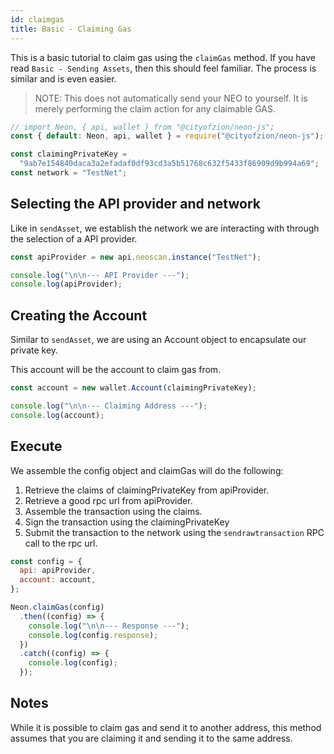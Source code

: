 ```yaml
---
id: claimgas
title: Basic - Claiming Gas
---
```


This is a basic tutorial to claim gas using the `claimGas` method. If you have
read `Basic - Sending Assets`, then this should feel familiar. The process is
similar and is even easier.

> NOTE: This does not automatically send your NEO to yourself. It is merely
> performing the claim action for any claimable GAS.

```js
// import Neon, { api, wallet } from "@cityofzion/neon-js";
const { default: Neon, api, wallet } = require("@cityofzion/neon-js");

const claimingPrivateKey =
  "9ab7e154840daca3a2efadaf0df93cd3a5b51768c632f5433f86909d9b994a69";
const network = "TestNet";
```

## Selecting the API provider and network

Like in `sendAsset`, we establish the network we are interacting with through
the selection of a API provider.

```js
const apiProvider = new api.neoscan.instance("TestNet");

console.log("\n\n--- API Provider ---");
console.log(apiProvider);
```

## Creating the Account

Similar to `sendAsset`, we are using an Account object to encapsulate our
private key.

This account will be the account to claim gas from.

```js
const account = new wallet.Account(claimingPrivateKey);

console.log("\n\n--- Claiming Address ---");
console.log(account);
```

## Execute

We assemble the config object and claimGas will do the following:

1. Retrieve the claims of claimingPrivateKey from apiProvider.
2. Retrieve a good rpc url from apiProvider.
3. Assemble the transaction using the claims.
4. Sign the transaction using the claimingPrivateKey
5. Submit the transaction to the network using the `sendrawtransaction` RPC call
   to the rpc url.

```js
const config = {
  api: apiProvider,
  account: account,
};

Neon.claimGas(config)
  .then((config) => {
    console.log("\n\n--- Response ---");
    console.log(config.response);
  })
  .catch((config) => {
    console.log(config);
  });
```

## Notes

While it is possible to claim gas and send it to another address, this method
assumes that you are claiming it and sending it to the same address.
